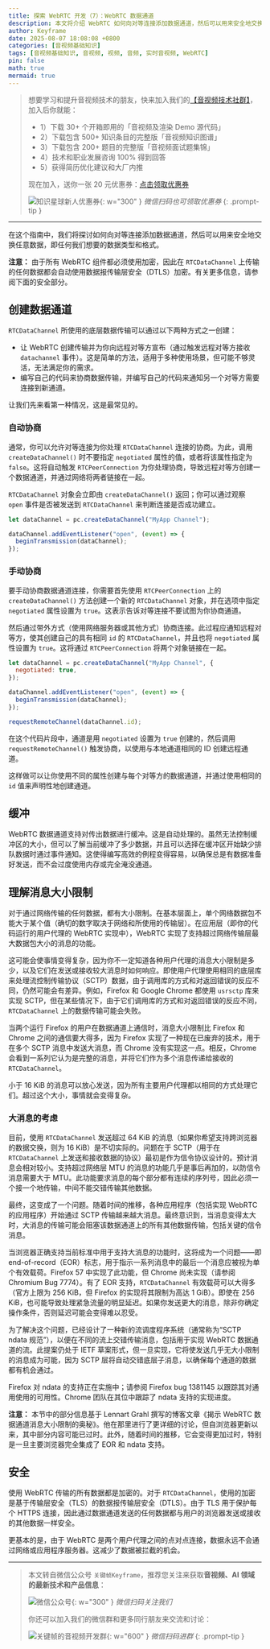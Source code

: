 ```yaml
---
title: 探索 WebRTC 开发（7）：WebRTC 数据通道
description: 本文将介绍 WebRTC 如何向对等连接添加数据通道，然后可以用来安全地交换任意数据，即任何我们想要的数据类型和格式。
author: Keyframe
date: 2025-08-07 18:08:08 +0800
categories: [音视频基础知识]
tags: [音视频基础知识, 音视频, 视频, 音频, 实时音视频, WebRTC]
pin: false
math: true
mermaid: true
---
```


>想要学习和提升音视频技术的朋友，快来加入我们的<a href="https://t.zsxq.com/jRprT" target="_blank" rel="noopener noreferrer">【音视频技术社群】</a>，加入后你就能：
>
>- 1）下载 30+ 个开箱即用的「音视频及渲染 Demo 源代码」
>- 2）下载包含 500+ 知识条目的完整版「音视频知识图谱」
>- 3）下载包含 200+ 题目的完整版「音视频面试题集锦」
>- 4）技术和职业发展咨询 100% 得到回答
>- 5）获得简历优化建议和大厂内推
>  
>现在加入，送你一张 20 元优惠券：<a href="https://t.zsxq.com/jRprT" target="_blank" rel="noopener noreferrer">点击领取优惠券</a>
>
>![知识星球新人优惠券](assets/img/keyframe-zsxq-coupon.png){: w="300" }
>_微信扫码也可领取优惠券_
{: .prompt-tip }

---


在这个指南中，我们将探讨如何向对等连接添加数据通道，然后可以用来安全地交换任意数据，即任何我们想要的数据类型和格式。

**注意：**
由于所有 WebRTC 组件都必须使用加密，因此在 `RTCDataChannel` 上传输的任何数据都会自动使用数据报传输层安全（DTLS）加密。有关更多信息，请参阅下面的安全部分。

## 创建数据通道

`RTCDataChannel` 所使用的底层数据传输可以通过以下两种方式之一创建：

- 让 WebRTC 创建传输并为你向远程对等方宣布（通过触发远程对等方接收 `datachannel` 事件）。这是简单的方法，适用于多种使用场景，但可能不够灵活，无法满足你的需求。
- 编写自己的代码来协商数据传输，并编写自己的代码来通知另一个对等方需要连接到新通道。

让我们先来看第一种情况，这是最常见的。

### 自动协商

通常，你可以允许对等连接为你处理 `RTCDataChannel` 连接的协商。为此，调用 `createDataChannel()` 时不要指定 `negotiated` 属性的值，或者将该属性指定为 `false`。这将自动触发 `RTCPeerConnection` 为你处理协商，导致远程对等方创建一个数据通道，并通过网络将两者链接在一起。

`RTCDataChannel` 对象会立即由 `createDataChannel()` 返回；你可以通过观察 `open` 事件是否被发送到 `RTCDataChannel` 来判断连接是否成功建立。

```javascript
let dataChannel = pc.createDataChannel("MyApp Channel");

dataChannel.addEventListener("open", (event) => {
  beginTransmission(dataChannel);
});
```

### 手动协商

要手动协商数据通道连接，你需要首先使用 `RTCPeerConnection` 上的 `createDataChannel()` 方法创建一个新的 `RTCDataChannel` 对象，并在选项中指定 `negotiated` 属性设置为 `true`。这表示告诉对等连接不要试图为你协商通道。

然后通过带外方式（使用网络服务器或其他方式）协商连接。此过程应通知远程对等方，使其创建自己的具有相同 `id` 的 `RTCDataChannel`，并且也将 `negotiated` 属性设置为 `true`。这将通过 `RTCPeerConnection` 将两个对象链接在一起。

```javascript
let dataChannel = pc.createDataChannel("MyApp Channel", {
  negotiated: true,
});

dataChannel.addEventListener("open", (event) => {
  beginTransmission(dataChannel);
});

requestRemoteChannel(dataChannel.id);
```

在这个代码片段中，通道是用 `negotiated` 设置为 `true` 创建的，然后调用 `requestRemoteChannel()` 触发协商，以使用与本地通道相同的 ID 创建远程通道。

这样做可以让你使用不同的属性创建与每个对等方的数据通道，并通过使用相同的 `id` 值来声明性地创建通道。

## 缓冲

WebRTC 数据通道支持对传出数据进行缓冲。这是自动处理的。虽然无法控制缓冲区的大小，但可以了解当前缓冲了多少数据，并且可以选择在缓冲区开始缺少排队数据时通过事件通知。这使得编写高效的例程变得容易，以确保总是有数据准备好发送，而不会过度使用内存或完全淹没通道。

## 理解消息大小限制

对于通过网络传输的任何数据，都有大小限制。在基本层面上，单个网络数据包不能大于某个值（确切的数字取决于网络和所使用的传输层）。在应用层（即你的代码运行的用户代理的 WebRTC 实现中），WebRTC 实现了支持超过网络传输层最大数据包大小的消息的功能。

这可能会使事情变得复杂，因为你不一定知道各种用户代理的消息大小限制是多少，以及它们在发送或接收较大消息时如何响应。即使用户代理使用相同的底层库来处理流控制传输协议（SCTP）数据，由于调用库的方式和对返回错误的反应不同，仍然可能会有差异。例如，Firefox 和 Google Chrome 都使用 `usrsctp` 库来实现 SCTP，但在某些情况下，由于它们调用库的方式和对返回错误的反应不同，`RTCDataChannel` 上的数据传输可能会失败。

当两个运行 Firefox 的用户在数据通道上通信时，消息大小限制比 Firefox 和 Chrome 之间的通信要大得多，因为 Firefox 实现了一种现在已废弃的技术，用于在多个 SCTP 消息中发送大消息，而 Chrome 没有实现这一点。相反，Chrome 会看到一系列它认为是完整的消息，并将它们作为多个消息传递给接收的 `RTCDataChannel`。

小于 16 KiB 的消息可以放心发送，因为所有主要用户代理都以相同的方式处理它们。超过这个大小，事情就会变得复杂。

### 大消息的考虑

目前，使用 `RTCDataChannel` 发送超过 64 KiB 的消息（如果你希望支持跨浏览器的数据交换，则为 16 KiB）是不切实际的。问题在于 SCTP（用于在 `RTCDataChannel` 上发送和接收数据的协议）最初是作为信令协议设计的。预计消息会相对较小。支持超过网络层 MTU 的消息的功能几乎是事后再加的，以防信令消息需要大于 MTU。此功能要求消息的每个部分都有连续的序列号，因此必须一个接一个地传输，中间不能交错传输其他数据。

最终，这变成了一个问题。随着时间的推移，各种应用程序（包括实现 WebRTC 的应用程序）开始通过 SCTP 传输越来越大消息。最终意识到，当消息变得太大时，大消息的传输可能会阻塞该数据通道上的所有其他数据传输，包括关键的信令消息。

当浏览器正确支持当前标准中用于支持大消息的功能时，这将成为一个问题——即 end-of-record（EOR）标志，用于指示一系列消息中的最后一个消息应被视为单个有效载荷。Firefox 57 中实现了此功能，但 Chrome 尚未实现（请参阅 Chromium Bug 7774）。有了 EOR 支持，`RTCDataChannel` 有效载荷可以大得多（官方上限为 256 KiB，但 Firefox 的实现将其限制为高达 1 GiB）。即使在 256 KiB，也可能导致处理紧急流量的明显延迟。如果你发送更大的消息，除非你确定操作条件，否则延迟可能会变得难以忍受。

为了解决这个问题，已经设计了一种新的流调度程序系统（通常称为“SCTP ndata 规范”），以便在不同的流上交错传输消息，包括用于实现 WebRTC 数据通道的流。此提案仍处于 IETF 草案形式，但一旦实现，它将使发送几乎无大小限制的消息成为可能，因为 SCTP 层将自动交错底层子消息，以确保每个通道的数据都有机会通过。

Firefox 对 ndata 的支持正在实施中；请参阅 Firefox bug 1381145 以跟踪其对通用使用的可用性。Chrome 团队在其位中跟踪了 ndata 支持的实现进度。

**注意：**
本节中的部分信息基于 Lennart Grahl 撰写的博客文章《揭示 WebRTC 数据通道消息大小限制的奥秘》。他在那里进行了更详细的讨论，但自浏览器更新以来，其中部分内容可能已过时。此外，随着时间的推移，它会变得更加过时，特别是一旦主要浏览器完全集成了 EOR 和 ndata 支持。

## 安全

使用 WebRTC 传输的所有数据都是加密的。对于 `RTCDataChannel`，使用的加密是基于传输层安全（TLS）的数据报传输层安全（DTLS）。由于 TLS 用于保护每个 HTTPS 连接，因此通过数据通道发送的任何数据都与用户的浏览器发送或接收的其他数据一样安全。

更基本的是，由于 WebRTC 是两个用户代理之间的点对点连接，数据永远不会通过网络或应用程序服务器。这减少了数据被拦截的机会。



---

> 本文转自微信公众号 `关键帧Keyframe`，推荐您关注来获取**音视频、AI 领域的最新技术和产品信息**：
>
>![微信公众号](assets/img/keyframe-mp.jpg){: w="300" }
>_微信扫码关注我们_
>
>你还可以加入我们的微信群和更多同行朋友来交流和讨论：
>
>![关键帧的音视频开发群](assets/img/av-wechat-group.jpg){: w="600" }
>_微信扫码进群_
{: .prompt-tip }

